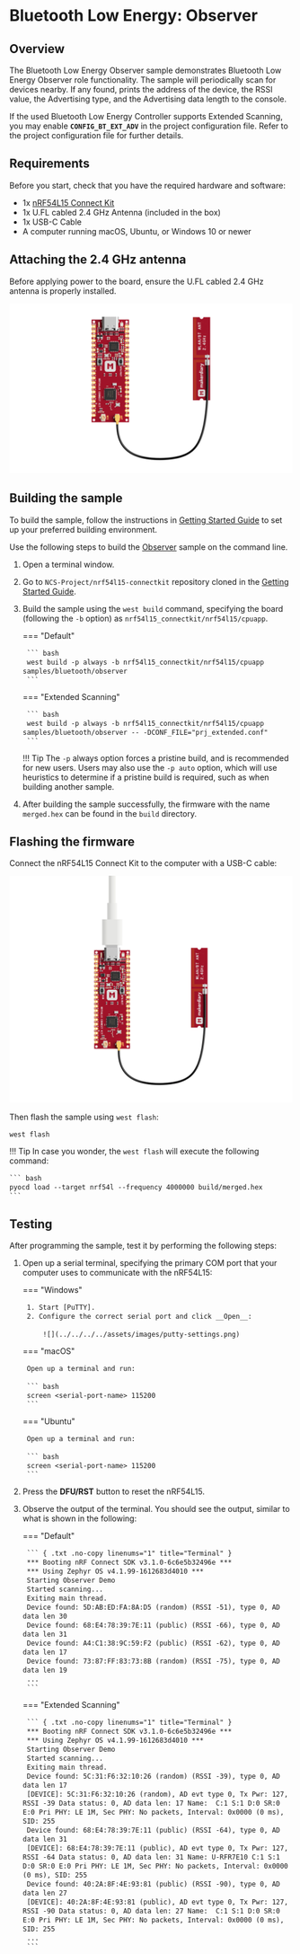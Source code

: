 # Bluetooth Low Energy: Observer

## Overview

The Bluetooth Low Energy Observer sample demonstrates Bluetooth Low Energy Observer role functionality. The sample will periodically scan for devices nearby. If any found, prints the address of the device, the RSSI value, the Advertising type, and the Advertising data length to the console.

If the used Bluetooth Low Energy Controller supports Extended Scanning, you may enable __`CONFIG_BT_EXT_ADV`__ in the project configuration file. Refer to the project configuration file for further details.

## Requirements

Before you start, check that you have the required hardware and software:

- 1x [nRF54L15 Connect Kit](https://makerdiary.com/products/nrf54l15-connectkit)
- 1x U.FL cabled 2.4 GHz Antenna (included in the box)
- 1x USB-C Cable
- A computer running macOS, Ubuntu, or Windows 10 or newer

## Attaching the 2.4 GHz antenna

Before applying power to the board, ensure the U.FL cabled 2.4 GHz antenna is properly installed.

![](../../../../assets/images/attaching-bt-antenna.png)

## Building the sample

To build the sample, follow the instructions in [Getting Started Guide] to set up your preferred building environment.

Use the following steps to build the [Observer] sample on the command line.

1. Open a terminal window.

2. Go to `NCS-Project/nrf54l15-connectkit` repository cloned in the [Getting Started Guide].

3. Build the sample using the `west build` command, specifying the board (following the `-b` option) as `nrf54l15_connectkit/nrf54l15/cpuapp`.

	=== "Default"

		``` bash
		west build -p always -b nrf54l15_connectkit/nrf54l15/cpuapp samples/bluetooth/observer
		```

	=== "Extended Scanning"

		``` bash
		west build -p always -b nrf54l15_connectkit/nrf54l15/cpuapp samples/bluetooth/observer -- -DCONF_FILE="prj_extended.conf"
		```

	!!! Tip
		The `-p` always option forces a pristine build, and is recommended for new users. Users may also use the `-p auto` option, which will use heuristics to determine if a pristine build is required, such as when building another sample.

4. After building the sample successfully, the firmware with the name `merged.hex` can be found in the `build` directory.

## Flashing the firmware

Connect the nRF54L15 Connect Kit to the computer with a USB-C cable:

![](../../../../assets/images/connecting-board-with-bt-ant.png)

Then flash the sample using `west flash`:

``` bash
west flash
```

!!! Tip
	In case you wonder, the `west flash` will execute the following command:

	``` bash
	pyocd load --target nrf54l --frequency 4000000 build/merged.hex
	```

## Testing

After programming the sample, test it by performing the following steps:

1. Open up a serial terminal, specifying the primary COM port that your computer uses to communicate with the nRF54L15:

	=== "Windows"

		1. Start [PuTTY].
		2. Configure the correct serial port and click __Open__:

			![](../../../../assets/images/putty-settings.png)

	=== "macOS"

		Open up a terminal and run:

		``` bash
		screen <serial-port-name> 115200
		```

	=== "Ubuntu"

		Open up a terminal and run:

		``` bash
		screen <serial-port-name> 115200
		```

2. Press the __DFU/RST__ button to reset the nRF54L15.

3. Observe the output of the terminal. You should see the output, similar to what is shown in the following:

	=== "Default"

		``` { .txt .no-copy linenums="1" title="Terminal" }
		*** Booting nRF Connect SDK v3.1.0-6c6e5b32496e ***
		*** Using Zephyr OS v4.1.99-1612683d4010 ***
		Starting Observer Demo
		Started scanning...
		Exiting main thread.
		Device found: 5D:AB:ED:FA:8A:D5 (random) (RSSI -51), type 0, AD data len 30
		Device found: 68:E4:78:39:7E:11 (public) (RSSI -66), type 0, AD data len 31
		Device found: A4:C1:38:9C:59:F2 (public) (RSSI -62), type 0, AD data len 17
		Device found: 73:87:FF:83:73:8B (random) (RSSI -75), type 0, AD data len 19
		...
		```

	=== "Extended Scanning"

		``` { .txt .no-copy linenums="1" title="Terminal" }
		*** Booting nRF Connect SDK v3.1.0-6c6e5b32496e ***
		*** Using Zephyr OS v4.1.99-1612683d4010 ***
		Starting Observer Demo
		Started scanning...
		Exiting main thread.
		Device found: 5C:31:F6:32:10:26 (random) (RSSI -39), type 0, AD data len 17
		[DEVICE]: 5C:31:F6:32:10:26 (random), AD evt type 0, Tx Pwr: 127, RSSI -39 Data status: 0, AD data len: 17 Name:  C:1 S:1 D:0 SR:0 E:0 Pri PHY: LE 1M, Sec PHY: No packets, Interval: 0x0000 (0 ms), SID: 255
		Device found: 68:E4:78:39:7E:11 (public) (RSSI -64), type 0, AD data len 31
		[DEVICE]: 68:E4:78:39:7E:11 (public), AD evt type 0, Tx Pwr: 127, RSSI -64 Data status: 0, AD data len: 31 Name: U-RFR7E10 C:1 S:1 D:0 SR:0 E:0 Pri PHY: LE 1M, Sec PHY: No packets, Interval: 0x0000 (0 ms), SID: 255
		Device found: 40:2A:8F:4E:93:81 (public) (RSSI -90), type 0, AD data len 27
		[DEVICE]: 40:2A:8F:4E:93:81 (public), AD evt type 0, Tx Pwr: 127, RSSI -90 Data status: 0, AD data len: 27 Name:  C:1 S:1 D:0 SR:0 E:0 Pri PHY: LE 1M, Sec PHY: No packets, Interval: 0x0000 (0 ms), SID: 255
		...
		```

[nRF Connect for Mobile]: https://www.nordicsemi.com/Products/Development-tools/nRF-Connect-for-mobile
[Getting Started Guide]: ../../getting-started.md
[Observer]: https://github.com/makerdiary/nrf54l15-connectkit/tree/main/samples/bluetooth/observer
[PuTTY]: https://apps.microsoft.com/store/detail/putty/XPFNZKSKLBP7RJ
